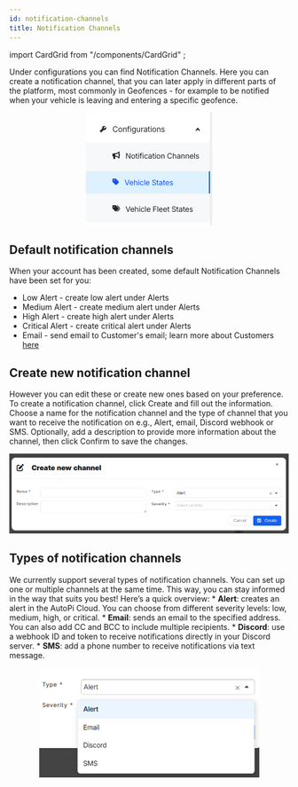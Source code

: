 ```yaml
---
id: notification-channels
title: Notification Channels
---
```

import CardGrid from "/components/CardGrid" ;

Under configurations you can find Notification Channels. Here you can create a 
notification channel, that you can later apply in different parts of the 
platform, most commonly in Geofences - for example to be notified when your vehicle is leaving and entering a specific geofence. 


<p align="center">
    <img src="/img/cloud/fleet_management/configurations/notification_channels/configurations.png" alt="Configurations"  />
</p>

## Default notification channels
When your account has been created, some default Notification Channels have been 
set for you:  
- Low Alert - create low alert under Alerts
- Medium Alert - create medium alert under Alerts
- High Alert - create high alert under Alerts
- Critical Alert - create critical alert under Alerts
- Email - send email to Customer's email; learn more about Customers [here](https://docs.autopi.io/cloud/accounts/#create-customer)

## Create new notification channel
However you can edit these or create new ones based on your preference. To create a notification channel,
click Create and fill out the information. Choose a name for the notification channel and the type of channel
that you want to receive the notification on e.g., Alert, email, Discord webhook or SMS. Optionally, add a description to provide more information about the channel, then click Confirm to save the changes. 

<p align="center">
    <img src="/img/cloud/fleet_management/configurations/notification_channels/create_notification_channel.png" alt="Create channel"  />
</p>

## Types of notification channels
We currently support several types of notification channels. You can set up one or multiple channels at the same time. This way, you can stay informed in the way that suits you best! Here’s a quick overview:
    * **Alert**: creates an alert in the AutoPi Cloud. You can choose from different severity levels: low, medium, high, or critical.
    * **Email**: sends an email to the specified address. You can also add CC and BCC to include multiple recipients.
    * **Discord**: use a webhook ID and token to receive notifications directly in your Discord server.
    * **SMS**: add a phone number to receive notifications via text message.

<p align="center">
    <img src="/img/cloud/fleet_management/configurations/notification_channels/channel_types.png" alt="Create channel"  />
</p>


